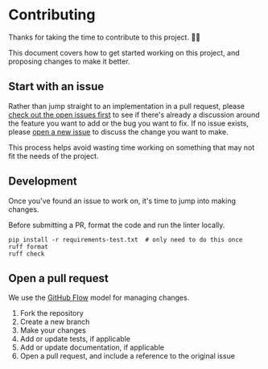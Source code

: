 # Contributing

Thanks for taking the time to contribute to this project. 🙏🏼

This document covers how to get started working on this project, and proposing changes to make it better.

## Start with an issue

Rather than jump straight to an implementation in a pull request, please [check out the open issues first](https://github.com/replicate/flux-fine-tuner/issues) to see if there's already a discussion around the feature you want to add or the bug you want to fix. If no issue exists, please [open a new issue](https://github.com/replicate/flux-fine-tuner/issues/new) to discuss the change you want to make.

This process helps avoid wasting time working on something that may not fit the needs of the project.

## Development

Once you've found an issue to work on, it's time to jump into making changes.

Before submitting a PR, format the code and run the linter locally.

```shell
pip install -r requirements-test.txt  # only need to do this once
ruff format
ruff check
```

## Open a pull request

We use the [GitHub Flow](https://docs.github.com/en/get-started/quickstart/github-flow) model for managing changes.

1. Fork the repository
2. Create a new branch
3. Make your changes
4. Add or update tests, if applicable
5. Add or update documentation, if applicable
6. Open a pull request, and include a reference to the original issue